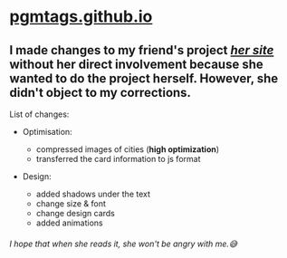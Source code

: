 # [pgmtags.github.io](https://pgmtags.github.io/)

## I made changes to my friend's project [*her site*](https://github.com/opasaskek/fold/tree/master) without her direct involvement because she wanted to do the project herself. However, she didn't object to my corrections.
List of changes:
* Optimisation:
  * compressed images of cities (<b>high optimization</b>)
  * transferred the card information to js format

* Design:
  * added shadows under the text
  * change size & font
  * change design cards
  * added animations
###### I hope that when she reads it, she won't be angry with me.😅
